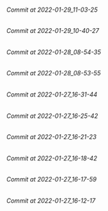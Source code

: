 ###### Commit at 2022-01-29_11-03-25
###### Commit at 2022-01-29_10-40-27
###### Commit at 2022-01-28_08-54-35
###### Commit at 2022-01-28_08-53-55
###### Commit at 2022-01-27_16-31-44
###### Commit at 2022-01-27_16-25-42
###### Commit at 2022-01-27_16-21-23
###### Commit at 2022-01-27_16-18-42
###### Commit at 2022-01-27_16-17-59
###### Commit at 2022-01-27_16-12-17
